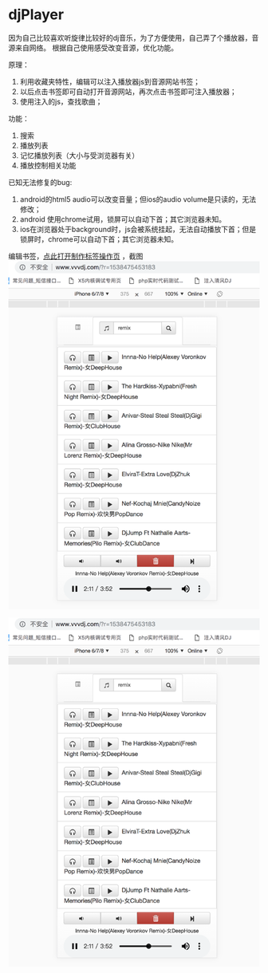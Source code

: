 # djPlayer

因为自己比较喜欢听旋律比较好的dj音乐，为了方便使用，自己弄了个播放器，音源来自网络。
根据自己使用感受改变音源，优化功能。

原理：

1. 利用收藏夹特性，编辑可以注入播放器js到音源网站书签；
1. 以后点击书签即可自动打开音源网站，再次点击书签即可注入播放器；
1. 使用注入的js，查找歌曲；

功能：

1. 搜索
1. 播放列表
1. 记忆播放列表（大小与受浏览器有关）
1. 播放控制相关功能

已知无法修复的bug:

1. android的html5 audio可以改变音量；但ios的audio volume是只读的，无法修改；
1. android 使用chrome试用，锁屏可以自动下首；其它浏览器未知。
1. ios在浏览器处于background时，js会被系统挂起，无法自动播放下首；但是锁屏时，chrome可以自动下首；其它浏览器未知。


编辑书签，[点此打开制作标签操作页](![屏幕截图](https://github.com/qidizi/djKKPlayer/raw/master/screenShot.png)
)
，截图
![屏幕截图](https://github.com/qidizi/djKKPlayer/raw/master/screenShot.png)


![屏幕截图](https://github.com/qidizi/djKKPlayer/raw/master/screenShot.png)


